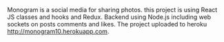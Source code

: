 Monogram is a social media for sharing photos.
this project is using React JS classes and hooks and Redux.
Backend using Node.js including web sockets on posts comments and likes.
The project uploaded to heroku http://monogram10.herokuapp.com.
